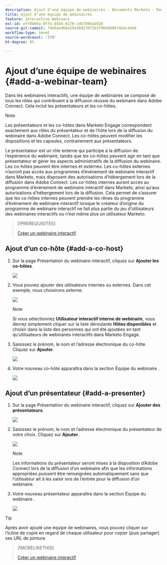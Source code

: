 ```yaml
---
description: Ajout d’une équipe de webinaires - Documents Marketo - Documentation du produit
title: Ajout d’une équipe de webinaires
feature: Interactive Webinars
exl-id: eff0b69a-0ffe-45b4-8170-cd57894ab926
source-git-commit: 7de0aed6be29a304276f2b3f96dd60974b4c4eb6
workflow-type: tm+mt
source-wordcount: '379'
ht-degree: 0%

---
```


# Ajout d’une équipe de webinaires {#add-a-webinar-team}

Dans les webinaires interactifs, une équipe de webinaires se compose de tous les rôles qui contribuent à la diffusion réussie du webinaire dans Adobe Connect. Cela inclut les présentateurs et les co-hôtes.

>[!NOTE]
>
>Les présentateurs et les co-hôtes dans Marketo Engage correspondent exactement aux rôles du présentateur et de l’hôte lors de la diffusion du webinaire dans Adobe Connect. Les co-hôtes peuvent modifier les dispositions et les capsules, contrairement aux présentateurs.

Le présentateur est un rôle externe qui participe à la diffusion de l’expérience du webinaire, tandis que les co-hôtes peuvent agir en tant que présentateur et gérer les aspects administratifs de la diffusion du webinaire. Les co-hôtes peuvent être internes et externes. Les co-hôtes externes n’auront pas accès aux programmes d’événement de webinaire interactif dans Marketo, mais disposent des autorisations d’hébergement lors de la diffusion dans Adobe Connect. Les co-hôtes internes auront accès au programme d’événement de webinaire interactif dans Marketo, ainsi qu’aux autorisations d’hébergement lors de la diffusion. Cela permet de s’assurer que les co-hôtes internes peuvent prendre les rênes du programme d’événement de webinaire interactif lorsque le créateur d’origine du programme de webinaire interactif ne fait plus partie du jeu d’utilisateurs des webinaires interactifs ou n’est même plus un utilisateur Marketo.

>[!PREREQUISITES]
>
>[Créer un webinaire interactif](/help/marketo/product-docs/demand-generation/events/interactive-webinars/create-an-interactive-webinar.md)

## Ajout d’un co-hôte {#add-a-co-host}

1. Sur la page Présentation du webinaire interactif, cliquez sur **Ajouter les co-hôtes**.

   ![](assets/add-a-webinar-team-1.png)

1. Vous pouvez ajouter des utilisateurs internes ou externes. Dans cet exemple, nous choisirons externe.

   ![](assets/add-a-webinar-team-2.png)

   >[!NOTE]
   >
   >Si vous sélectionnez **Utilisateur interactif interne de webinaire**, vous devrez simplement cliquer sur la liste déroulante **Hôtes disponibles** et choisir dans la liste des personnes qui ont été ajoutées en tant qu’utilisateurs de webinaires interactifs dans Marketo Engage.

1. Saisissez le prénom, le nom et l’adresse électronique du co-hôte. Cliquez sur **Ajouter**.

   ![](assets/add-a-webinar-team-3.png)

1. Votre nouveau co-hôte apparaîtra dans la section Équipe du webinaire .

   ![](assets/add-a-webinar-team-4.png)

## Ajout d’un présentateur {#add-a-presenter}

1. Sur la page Présentation du webinaire interactif, cliquez sur **Ajouter des présentateurs**.

   ![](assets/add-a-webinar-team-5.png)

1. Saisissez le prénom, le nom et l’adresse électronique du présentateur de votre choix. Cliquez sur **Ajouter**.

   ![](assets/add-a-webinar-team-6.png)

   >[!NOTE]
   >
   >Les informations du présentateur seront mises à la disposition d’Adobe Connect lors de la diffusion d’un webinaire afin que les informations appropriées puissent être renseignées automatiquement sans que l’utilisateur ait à les saisir lors de l’entrée pour la diffusion d’un webinaire.

1. Votre nouveau présentateur apparaîtra dans la section Équipe du webinaire .

   ![](assets/add-a-webinar-team-7.png)

>[!TIP]
>
>Après avoir ajouté une équipe de webinaires, vous pouvez cliquer sur l’icône de copie en regard de chaque utilisateur pour copier (puis partager) ses URL de jointure.

>[!MORELIKETHIS]
>
>[Créer un webinaire interactif](/help/marketo/product-docs/demand-generation/events/interactive-webinars/create-an-interactive-webinar.md)
